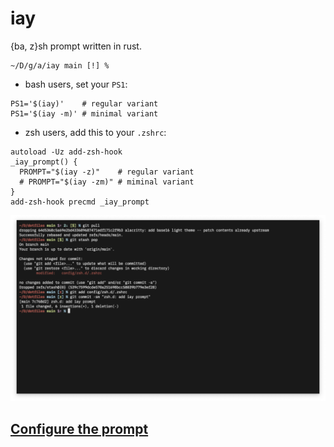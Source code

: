 # iay

{ba, z}sh prompt written in rust.

```console
~/D/g/a/iay main [!] %
```

- bash users, set your `PS1`:

```shell
PS1='$(iay)'    # regular variant
PS1='$(iay -m)' # minimal variant
```

- zsh users, add this to your `.zshrc`:

```shell
autoload -Uz add-zsh-hook
_iay_prompt() {
  PROMPT="$(iay -z)"    # regular variant
  # PROMPT="$(iay -zm)" # miminal variant
}
add-zsh-hook precmd _iay_prompt
```

![iay prompt](https://github.com/dvit0/fsrv-cdn/raw/627d3f3697bb3fd9d104b90ebbbcb62fc11ea61c/files/iay_prompt.png)

## [Configure the prompt](Configuration.md)
